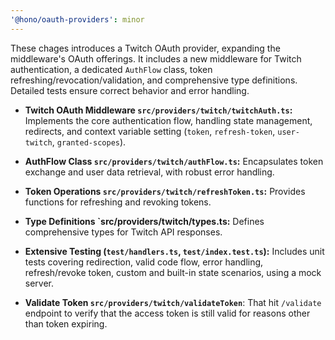 ```yaml
---
'@hono/oauth-providers': minor
---
```


These chages introduces a Twitch OAuth provider, expanding the middleware's OAuth offerings. It includes a new middleware for Twitch authentication, a dedicated `AuthFlow` class, token refreshing/revocation/validation, and comprehensive type definitions. Detailed tests ensure correct behavior and error handling.

- **Twitch OAuth Middleware `src/providers/twitch/twitchAuth.ts`:** Implements the core authentication flow, handling state management, redirects, and context variable setting (`token`, `refresh-token`, `user-twitch`, `granted-scopes`).

- **AuthFlow Class `src/providers/twitch/authFlow.ts`:** Encapsulates token exchange and user data retrieval, with robust error handling.

- **Token Operations `src/providers/twitch/refreshToken.ts`:** Provides functions for refreshing and revoking tokens.

- **Type Definitions `src/providers/twitch/types.ts:** Defines comprehensive types for Twitch API responses.

- **Extensive Testing (`test/handlers.ts`, `test/index.test.ts`):** Includes unit tests covering redirection, valid code flow, error handling, refresh/revoke token, custom and built-in state scenarios, using a mock server.

- **Validate Token `src/providers/twitch/validateToken`**: That hit `/validate` endpoint to verify that the access token is still valid for reasons other than token expiring.

